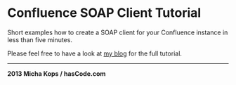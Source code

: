 # Confluence SOAP Client Tutorial

Short examples how to create a SOAP client for your Confluence instance in less than five minutes.

Please feel free to have a look at [my blog] for the full tutorial.

---

**2013 Micha Kops / hasCode.com**

   [my blog]:http://www.hascode.com/